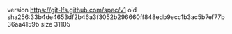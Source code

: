version https://git-lfs.github.com/spec/v1
oid sha256:33b4de4653df2b46a3f3052b296660ff848edb9ecc1b3ac5b7ef77b36aa4159b
size 31105
